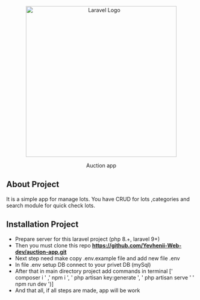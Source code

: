 <p align="center"><a href="https://laravel.com" target="_blank"><img src="https://raw.githubusercontent.com/laravel/art/master/logo-lockup/5%20SVG/2%20CMYK/1%20Full%20Color/laravel-logolockup-cmyk-red.svg" width="400" alt="Laravel Logo"></a></p>

<p align="center">
    Auction app
</p>

## About Project

It is a simple app for manage lots. You have CRUD for lots ,categories and search module for quick check lots.


## Installation Project

- Prepare server for this laravel project (php 8.+, laravel 9+)
- Then you must clone this repo **https://github.com/Yevhenii-Web-dev/auction-app.git**
- Next step need make copy .env.example file and add new file .env 
- In file .env setup DB connect to your privet DB (mySql)
- After that in main directory project add commands in terminal [' composer i ' ,' npm i ', ' php artisan key:generate ', ' php artisan serve ' ' npm run dev ')]
- And that all, if all steps are made, app will be work

